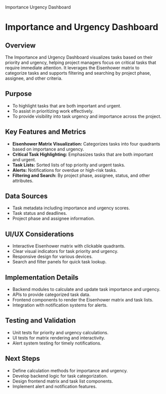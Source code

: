 Importance Urgency Dashboard



# Importance and Urgency Dashboard

## Overview

The Importance and Urgency Dashboard visualizes tasks based on their priority and urgency, helping project managers focus on critical tasks that require immediate attention. It leverages the Eisenhower matrix to categorize tasks and supports filtering and searching by project phase, assignee, and other criteria.

## Purpose

* To highlight tasks that are both important and urgent.
* To assist in prioritizing work effectively.
* To provide visibility into task urgency and importance across the project.

## Key Features and Metrics

* **Eisenhower Matrix Visualization:** Categorizes tasks into four quadrants based on importance and urgency.
* **Critical Task Highlighting:** Emphasizes tasks that are both important and urgent.
* **Task Lists:** Sorted lists of top priority and urgent tasks.
* **Alerts:** Notifications for overdue or high-risk tasks.
* **Filtering and Search:** By project phase, assignee, status, and other attributes.

## Data Sources

* Task metadata including importance and urgency scores.
* Task status and deadlines.
* Project phase and assignee information.

## UI/UX Considerations

* Interactive Eisenhower matrix with clickable quadrants.
* Clear visual indicators for task priority and urgency.
* Responsive design for various devices.
* Search and filter panels for quick task lookup.

## Implementation Details

* Backend modules to calculate and update task importance and urgency.
* APIs to provide categorized task data.
* Frontend components to render the Eisenhower matrix and task lists.
* Integration with notification systems for alerts.

## Testing and Validation

* Unit tests for priority and urgency calculations.
* UI tests for matrix rendering and interactivity.
* Alert system testing for timely notifications.

## Next Steps

* Define calculation methods for importance and urgency.
* Develop backend logic for task categorization.
* Design frontend matrix and task list components.
* Implement alert and notification features.
